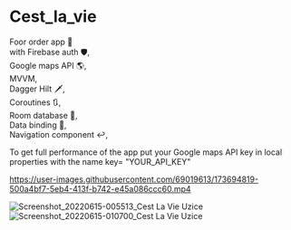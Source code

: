 # Cest_la_vie
Foor order app :poultry_leg: <br />
with Firebase auth :shield:, <br />
Google maps API :earth_americas:, <br />
MVVM, <br />
Dagger Hilt :dagger:, <br />
Coroutines :arrows_clockwise:,<br />
Room database :dvd:, <br />
Data binding :dizzy:,<br />
Navigation component :leftwards_arrow_with_hook:, <br />

To get full performance of the app put your Google maps API key in local properties with the name key= "YOUR_API_KEY"




https://user-images.githubusercontent.com/69019613/173694819-500a4bf7-5eb4-413f-b742-e45a086ccc60.mp4


![Screenshot_20220615-005513_Cest La Vie Uzice](https://user-images.githubusercontent.com/69019613/173703514-352ea25b-db72-48ee-a812-cba6f0f903fd.jpg)
![Screenshot_20220615-010700_Cest La Vie Uzice](https://user-images.githubusercontent.com/69019613/173703792-b94d0fab-73fe-4da9-ae18-8ca4415ef538.jpg)
